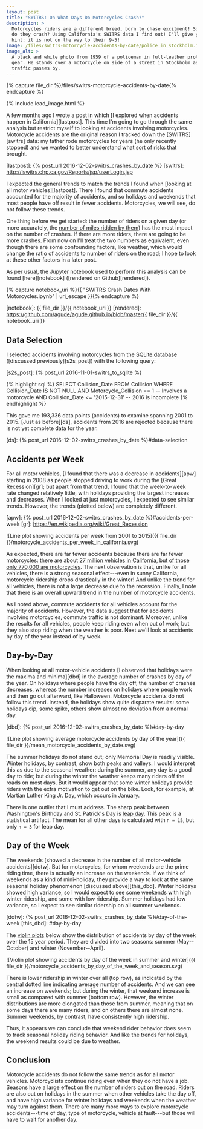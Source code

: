 ```yaml
---
layout: post
title: "SWITRS: On What Days Do Motorcycles Crash?"
description: >
  Motorcycles riders are a different breed, born to chase excitment! So when
  do they crash? Using California's SWITRS data I find out! I'll give you a
  hint: it is not on the way to their 9-5!
image: /files/switrs-motorcycle-accidents-by-date/police_in_stockholm.jpg
image_alt: >
  A black and white photo from 1959 of a policeman in full-leather protective
  gear. He stands over a motorcycle on side of a street in Stockholm as
  traffic passes by.
---
```


{% capture file_dir %}/files/switrs-motorcycle-accidents-by-date{% endcapture %}

{% include lead_image.html %}

A few months ago I wrote a post in which [I explored when accidents happen in
California][lastpost]. This time I'm going to go through the same analysis but
restrict myself to looking at accidents involving motorcycles. Motorcycle
accidents are the original reason I tracked down the [SWITRS][switrs] data: my
father rode motorcycles for years (he only recently stopped) and we wanted to
better understand what sort of risks that brought.

[lastpost]: {% post_url 2016-12-02-switrs_crashes_by_date %}
[switrs]: http://iswitrs.chp.ca.gov/Reports/jsp/userLogin.jsp

I expected the general trends to match the trends I found when [looking at all
motor vehicles][lastpost]. There I found that commute accidents accounted for
the majority of accidents, and so holidays and weekends that most people have
off result in fewer accidents. Motorcycles, we will see, do not follow these
trends.

One thing before we get started: the number of riders on a given day (or more
accurately, the [number of miles ridden by them][vmot]) has the most impact on
the number of crashes. If there are more riders, there are going to be more
crashes. From now on I'll treat the two numbers as equivalent, even though
there are some confounding factors, like weather, which would change the ratio
of accidents to number of riders on the road; I hope to look at these other
factors in a later post.

[vmot]: https://en.wikipedia.org/wiki/Vehicle_miles_of_travel

As per usual, the Jupyter notebook used to perform this analysis can be found
[here][notebook] ([rendered on Github][rendered]).

{% capture notebook_uri %}{{ "SWITRS Crash Dates With Motorcycles.ipynb" | uri_escape }}{% endcapture %} 

[notebook]: {{ file_dir }}/{{ notebook_uri }}
[rendered]: https://github.com/agude/agude.github.io/blob/master{{ file_dir }}/{{ notebook_uri }}

## Data Selection

I selected accidents involving motorcycles from the [SQLite database][s2s]
([discussed previously][s2s_post]) with the following query:

[s2s]: https://github.com/agude/SWITRS-to-SQLite
[s2s_post]: {% post_url 2016-11-01-switrs_to_sqlite %}

{% highlight sql %}
SELECT Collision_Date FROM Collision
WHERE Collision_Date IS NOT NULL
AND Motorcycle_Collision == 1       -- Involves a motorcycle
AND Collision_Date <= '2015-12-31'  -- 2016 is incomplete
{% endhighlight %}

This gave me 193,336 data points (accidents) to examine spanning 2001 to 2015.
[Just as before][ds], accidents from 2016 are rejected because there is not
yet complete data for the year.

[ds]: {% post_url 2016-12-02-switrs_crashes_by_date %}#data-selection

## Accidents per Week

For all motor vehicles, [I found that there was a decrease in accidents][apw]
starting in 2008 as people stopped driving to work during the [Great
Recession][gr]; but apart from that trend, I found that the week-to-week rate
changed relatively little, with holidays providing the largest increases and
decreases. When I looked at just motorcycles, I expected to see similar
trends. However, the trends (plotted below) are completely different.

[apw]: {% post_url 2016-12-02-switrs_crashes_by_date %}#accidents-per-week
[gr]: https://en.wikipedia.org/wiki/Great_Recession

![Line plot showing accidents per week from 2001 to 2015]({{ file_dir
}}/motorcycle_accidents_per_week_in_california.svg)

As expected, there are far fewer accidents because there are far fewer
motorcycles: there are about [27 million vehicles in California, but of those
only 770,000 are motorcycles][dot]. The next observation is that, unlike for
all vehicles, there is a strong seasonal effect---even in sunny California,
motorcycle ridership drops drastically in the winter! And unlike the trend for
all vehicles, there is not a large decrease due to the recession. Finally, I
note that there is an overall upward trend in the number of motorcycle
accidents.

[dot]: https://www.fhwa.dot.gov/policyinformation/statistics/2012/mv1.cfm

As I noted above, commute accidents for all vehicles account for the majority
of accidents. However, the data suggest that for accidents involving
motorcycles, commute traffic is not dominant. Moreover, unlike the results for
all vehicles, people keep riding even when out of work; but they also stop
riding when the weather is poor. Next we'll look at accidents by day of the
year instead of by week.

## Day-by-Day

When looking at all motor-vehicle accidents [I observed that holidays were the
maxima and minima][dbd] in the average number of crashes by day of the year.
On holidays where people have the day off, the number of crashes decreases,
whereas the number increases on holidays where people work and then go out
afterward, like Halloween. Motorcycle accidents do not follow this trend.
Instead, the holidays show quite disparate results: some holidays dip, some spike,
others show almost no deviation from a normal day.

[dbd]: {% post_url 2016-12-02-switrs_crashes_by_date %}#day-by-day

![Line plot showing average motorcycle accidents by day of the year]({{
file_dir }}/mean_motorcycle_accidents_by_date.svg)

The summer holidays do not stand out; only Memorial Day is readily visible.
Winter holidays, by contrast, show both peaks and valleys. I would interpret
this as due to the seasonal weather: during the summer, any day is a good day
to ride; but during the winter the weather keeps many riders off the roads on
most days. But it would appear that some winter holidays provide riders with
the extra motivation to get out on the bike. Look, for example, at Martian
Luther King Jr. Day, which occurs in January.

There is one outlier that I must address. The sharp peak between Washington's
Birthday and St. Patrick's Day is [leap day][leapday]. This peak is a
statistical artifact. The mean for all other days is calculated with `n = 15`,
but only `n = 3` for leap day.

[leapday]: https://en.wikipedia.org/wiki/February_29

## Day of the Week

The weekends [showed a decrease in the number of all motor-vehicle
accidents][dotw]. But for motorcycles, for whom weekends are the prime riding
time, there is actually an increase on the weekends. If we think of weekends
as a kind of mini-holiday, they provide a way to look at the same seasonal
holiday phenomenon [discussed above][this_dbd]. Winter holidays showed high
variance, so I would expect to see some weekends with high winter ridership,
and some with low ridership. Summer holidays had low variance, so I expect to
see similar ridership on all summer weekends.

[dotw]: {% post_url 2016-12-02-switrs_crashes_by_date %}#day-of-the-week
[this_dbd]: #day-by-day

The [violin plots][violin] below show the distribution of accidents by day of
the week over the 15 year period. They are divided into two seasons: summer
(May--October) and winter (November--April).

[violin]: https://en.wikipedia.org/wiki/Violin_plot

![Violin plot showing accidents by day of the week in summer and winter]({{
file_dir }}/motorcycle_accidents_by_day_of_the_week_and_season.svg)

There is lower ridership in winter over all (top row), as indicated by the
central dotted line indicating average number of accidents. And we can see an
increase on weekends; but during the winter, that weekend increase is small as
compared with summer (bottom row). However, the winter distributions are more
elongated than those from summer, meaning that on some days there are many
riders, and on others there are almost none. Summer weekends, by contrast,
have consistently high ridership.

Thus, it appears we can conclude that weekend rider behavior does seem to
track seasonal holiday riding behavior. And like the trends for holidays, the
weekend results could be due to weather.

## Conclusion

Motorcycle accidents do not follow the same trends as for all motor vehicles.
Motorcyclists continue riding even when they do not have a job.  Seasons have
a large effect on the number of riders out on the road. Riders are also out on
holidays in the summer when other vehicles take the day off, and have high
variance for winter holidays and weekends when the weather may turn against
them. There are many more ways to explore motorcycle accidents---time of day,
type of motorcycle, vehicle at fault---but those will have to wait for another
day.
